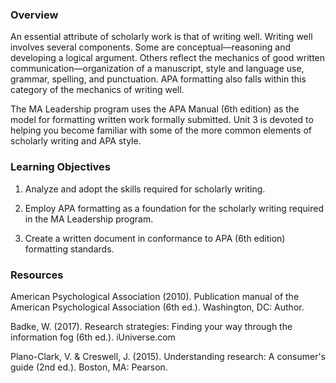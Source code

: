 ### Overview

An essential attribute of scholarly work is that of writing well. Writing well involves several components. Some are conceptual—reasoning and developing a logical argument.  Others reflect the mechanics of good written communication—organization of a manuscript, style and language use, grammar, spelling, and punctuation.  APA formatting also falls within this category of the mechanics of writing well.

The MA Leadership program uses the APA Manual \(6th edition\) as the model for formatting written work formally submitted. Unit 3 is devoted to helping you become familiar with some of the more common elements of scholarly writing and APA style.

### Learning Objectives

1. Analyze and adopt the skills required for scholarly writing.

2. Employ APA formatting as a foundation for the scholarly writing required in the MA Leadership program.

3. Create a written document in conformance to APA \(6th edition\) formatting standards.

### Resources

American Psychological Association \(2010\). Publication manual of the American Psychological Association \(6th ed.\).  Washington, DC: Author.

Badke, W. \(2017\).  Research strategies: Finding your way through the information fog \(6th ed.\).  iUniverse.com

Plano-Clark, V. & Creswell, J. \(2015\). Understanding research: A consumer's guide \(2nd ed.\).  Boston, MA: Pearson.

